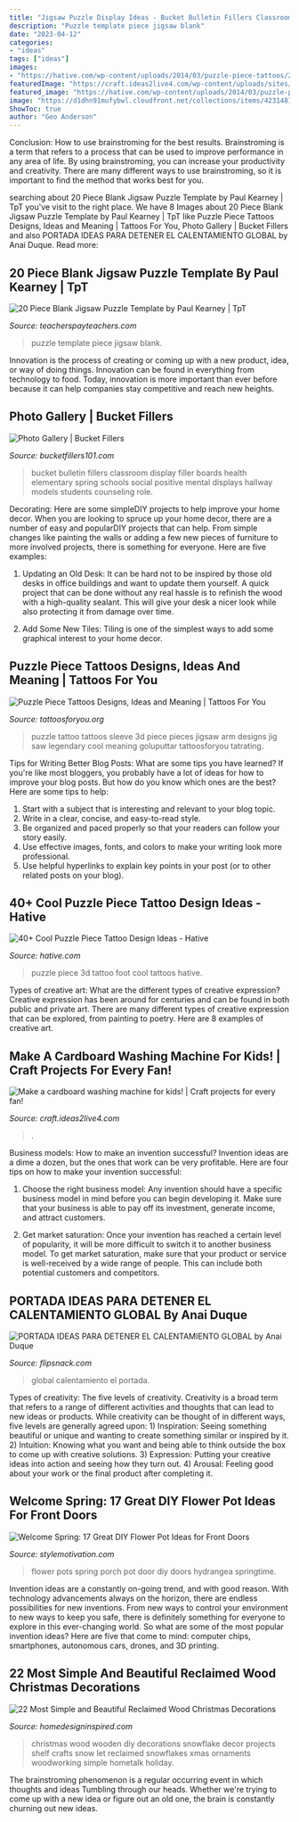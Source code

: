 ```yaml
---
title: "Jigsaw Puzzle Display Ideas - Bucket Bulletin Fillers Classroom Display Filler Boards Health Elementary Spring Schools Social Positive Mental Displays Hallway Models Students Counseling Role"
description: "Puzzle template piece jigsaw blank"
date: "2023-04-12"
categories:
- "ideas"
tags: ["ideas"]
images:
- "https://hative.com/wp-content/uploads/2014/03/puzzle-piece-tattoos/22-3d-puzzle-piece-on-foot.jpg"
featuredImage: "https://craft.ideas2live4.com/wp-content/uploads/sites/4/2016/08/Cardboard-Washing-Machine-for-Kids-03.jpg"
featured_image: "https://hative.com/wp-content/uploads/2014/03/puzzle-piece-tattoos/22-3d-puzzle-piece-on-foot.jpg"
image: "https://d1dhn91mufybwl.cloudfront.net/collections/items/42314813c451b3b5985084i115847782/covers/page_1/medium"
ShowToc: true
author: "Geo Anderson"
---
```



Conclusion: How to use brainstroming for the best results.
Brainstroming is a term that refers to a process that can be used to improve performance in any area of life. By using brainstroming, you can increase your productivity and creativity. There are many different ways to use brainstroming, so it is important to find the method that works best for you.

	

		
searching about 20 Piece Blank Jigsaw Puzzle Template by Paul Kearney | TpT you've visit to the right place. We have 8 Images about 20 Piece Blank Jigsaw Puzzle Template by Paul Kearney | TpT like Puzzle Piece Tattoos Designs, Ideas and Meaning | Tattoos For You, Photo Gallery | Bucket Fillers and also PORTADA IDEAS PARA DETENER EL CALENTAMIENTO GLOBAL by Anai Duque. Read more:
		
    
## 20 Piece Blank Jigsaw Puzzle Template By Paul Kearney | TpT

<img loading=lazy src="https://ecdn.teacherspayteachers.com/thumbitem/20-Piece-Blank-Jigsaw-Puzzle-Template-2953970-1559814084/original-2953970-1.jpg" onerror="this.onerror=null;this.src='https://tse4.mm.bing.net/th?id=OIP.L3d9a7J8SDhkrZ1hL0UAGgAAAA&amp;pid=15.1';" alt="20 Piece Blank Jigsaw Puzzle Template by Paul Kearney | TpT">

_Source: teacherspayteachers.com_

>puzzle template piece jigsaw blank. 

	

Innovation is the process of creating or coming up with a new product, idea, or way of doing things. Innovation can be found in everything from technology to food. Today, innovation is more important than ever before because it can help companies stay competitive and reach new heights.

    
## Photo Gallery | Bucket Fillers

<img loading=lazy src="http://www.bucketfillers101.com/images/photogallery/pg-19.jpg" onerror="this.onerror=null;this.src='https://tse3.mm.bing.net/th?id=OIP.RhyggKuaYFpAMt2hDMY0MgHaFj&amp;pid=15.1';" alt="Photo Gallery | Bucket Fillers">

_Source: bucketfillers101.com_

>bucket bulletin fillers classroom display filler boards health elementary spring schools social positive mental displays hallway models students counseling role. 

	

Decorating: Here are some simpleDIY projects to help improve your home decor.
When you are looking to spruce up your home decor, there are a number of easy and popularDIY projects that can help. From simple changes like painting the walls or adding a few new pieces of furniture to more involved projects, there is something for everyone. Here are five examples:
1. Updating an Old Desk: It can be hard not to be inspired by those old desks in office buildings and want to update them yourself. A quick project that can be done without any real hassle is to refinish the wood with a high-quality sealant. This will give your desk a nicer look while also protecting it from damage over time.

2. Add Some New Tiles: Tiling is one of the simplest ways to add some graphical interest to your home decor.

    
## Puzzle Piece Tattoos Designs, Ideas And Meaning | Tattoos For You

<img loading=lazy src="http://www.tattoosforyou.org/wp-content/uploads/2013/11/Puzzle-Pieces-Tattoos.jpg" onerror="this.onerror=null;this.src='https://tse4.mm.bing.net/th?id=OIP.GD3KKk5CdhDWfSANYtescwHaJ4&amp;pid=15.1';" alt="Puzzle Piece Tattoos Designs, Ideas and Meaning | Tattoos For You">

_Source: tattoosforyou.org_

>puzzle tattoo tattoos sleeve 3d piece pieces jigsaw arm designs jig saw legendary cool meaning goluputtar tattoosforyou tatrating. 

	

Tips for Writing Better Blog Posts: What are some tips you have learned?
If you're like most bloggers, you probably have a lot of ideas for how to improve your blog posts. But how do you know which ones are the best? Here are some tips to help:
1. Start with a subject that is interesting and relevant to your blog topic.
2. Write in a clear, concise, and easy-to-read style.
3. Be organized and paced properly so that your readers can follow your story easily.
4. Use effective images, fonts, and colors to make your writing look more professional.
5. Use helpful hyperlinks to explain key points in your post (or to other related posts on your blog).

    
## 40+ Cool Puzzle Piece Tattoo Design Ideas - Hative

<img loading=lazy src="https://hative.com/wp-content/uploads/2014/03/puzzle-piece-tattoos/22-3d-puzzle-piece-on-foot.jpg" onerror="this.onerror=null;this.src='https://tse2.mm.bing.net/th?id=OIP.mH57c8JumhII9mijCs5qnwHaKw&amp;pid=15.1';" alt="40+ Cool Puzzle Piece Tattoo Design Ideas - Hative">

_Source: hative.com_

>puzzle piece 3d tattoo foot cool tattoos hative. 

	

Types of creative art: What are the different types of creative expression?
Creative expression has been around for centuries and can be found in both public and private art. There are many different types of creative expression that can be explored, from painting to poetry. Here are 8 examples of creative art.

    
## Make A Cardboard Washing Machine For Kids! | Craft Projects For Every Fan!

<img loading=lazy src="https://craft.ideas2live4.com/wp-content/uploads/sites/4/2016/08/Cardboard-Washing-Machine-for-Kids-03.jpg" onerror="this.onerror=null;this.src='https://tse4.mm.bing.net/th?id=OIP.BT8AkWfi_mKZNMXwYJnHAAHaJ6&amp;pid=15.1';" alt="Make a cardboard washing machine for kids! | Craft projects for every fan!">

_Source: craft.ideas2live4.com_

>. 

	

Business models: How to make an invention successful?
Invention ideas are a dime a dozen, but the ones that work can be very profitable. Here are four tips on how to make your invention successful:
1. Choose the right business model: Any invention should have a specific business model in mind before you can begin developing it. Make sure that your business is able to pay off its investment, generate income, and attract customers.

2. Get market saturation: Once your invention has reached a certain level of popularity, it will be more difficult to switch it to another business model. To get market saturation, make sure that your product or service is well-received by a wide range of people. This can include both potential customers and competitors.


    
## PORTADA IDEAS PARA DETENER EL CALENTAMIENTO GLOBAL By Anai Duque

<img loading=lazy src="https://d1dhn91mufybwl.cloudfront.net/collections/items/42314813c451b3b5985084i115847782/covers/page_1/medium" onerror="this.onerror=null;this.src='https://tse1.mm.bing.net/th?id=OIP.u5EF9K5t1eZ1dhDkLaMh-QHaKe&amp;pid=15.1';" alt="PORTADA IDEAS PARA DETENER EL CALENTAMIENTO GLOBAL by Anai Duque">

_Source: flipsnack.com_

>global calentamiento el portada. 

	

Types of creativity: The five levels of creativity.
Creativity is a broad term that refers to a range of different activities and thoughts that can lead to new ideas or products. While creativity can be thought of in different ways, five levels are generally agreed upon: 1) Inspiration: Seeing something beautiful or unique and wanting to create something similar or inspired by it. 
2) Intuition: Knowing what you want and being able to think outside the box to come up with creative solutions. 
3) Expression: Putting your creative ideas into action and seeing how they turn out. 
4) Arousal: Feeling good about your work or the final product after completing it.

    
## Welcome Spring: 17 Great DIY Flower Pot Ideas For Front Doors

<img loading=lazy src="https://stylemotivation.com/wp-content/uploads/2020/02/21-front-door-flower-pots-ideas-homebnc-976x1400.jpg" onerror="this.onerror=null;this.src='https://tse4.mm.bing.net/th?id=OIP.R8XUY58tJ7sb92nOhNTW_gHaKn&amp;pid=15.1';" alt="Welcome Spring: 17 Great DIY Flower Pot Ideas for Front Doors">

_Source: stylemotivation.com_

>flower pots spring porch pot door diy doors hydrangea springtime. 

	

Invention ideas are a constantly on-going trend, and with good reason. With technology advancements always on the horizon, there are endless possibilities for new inventions. From new ways to control your environment to new ways to keep you safe, there is definitely something for everyone to explore in this ever-changing world. So what are some of the most popular invention ideas? Here are five that come to mind: computer chips, smartphones, autonomous cars, drones, and 3D printing.

    
## 22 Most Simple And Beautiful Reclaimed Wood Christmas Decorations

<img loading=lazy src="http://www.homedesigninspired.com/wp-content/uploads/2017/11/03-diy-wooden-snowflake-shelf-reclaimed-wood-christmas.jpg" onerror="this.onerror=null;this.src='https://tse3.mm.bing.net/th?id=OIP.jG7NcZAJi6c5GzVYJe577QHaJ4&amp;pid=15.1';" alt="22 Most Simple and Beautiful Reclaimed Wood Christmas Decorations">

_Source: homedesigninspired.com_

>christmas wood wooden diy decorations snowflake decor projects shelf crafts snow let reclaimed snowflakes xmas ornaments woodworking simple hometalk holiday. 

	

The brainstroming phenomenon is a regular occurring event in which thoughts and ideas Tumbling through our heads. Whether we're trying to come up with a new idea or figure out an old one, the brain is constantly churning out new ideas. 

